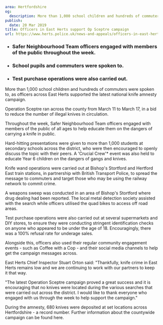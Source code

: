 ```yaml
area: Hertfordshire
og:
  description: More than 1,000 school children and hundreds of commuters were spoken to, as officers across East Herts supported the latest national knife amnesty campaign.
publish:
  date: 20 Mar 2019
title: Officers in East Herts support Op Sceptre campaign
url: https://www.herts.police.uk/news-and-appeals/officers-in-east-herts-support-op-sceptre-campaign-2769a
```

* ### Safer Neighbourhood Team officers engaged with members of the public throughout the week.

 * ### School pupils and commuters were spoken to.

 * ### Test purchase operations were also carried out.

More than 1,000 school children and hundreds of commuters were spoken to, as officers across East Herts supported the latest national knife amnesty campaign.

Operation Sceptre ran across the county from March 11 to March 17, in a bid to reduce the number of illegal knives in circulation.

Throughout the week, Safer Neighbourhood Team officers engaged with members of the public of all ages to help educate them on the dangers of carrying a knife in public.

Hard-hitting presentations were given to more than 1,000 students at secondary schools across the district, who were then encouraged to openly discuss the topic with their peers. A 'Crucial Crew'* event was also held to educate Year 6 children on the dangers of gangs and knives.

Knife wand operations were carried out at Bishop's Stortford and Hertford East train stations, in partnership with British Transport Police, to spread the message to commuters and target those who may be using the railway network to commit crime.

A weapons sweep was conducted in an area of Bishop's Stortford where drug dealing had been reported. The local metal detection society assisted with the search while officers utilised the quad bikes to access off road areas.

Test purchase operations were also carried out at several supermarkets and DIY stores, to ensure they were conducting stringent identification checks on anyone who appeared to be under the age of 18. Encouragingly, there was a 100% refusal rate for underage sales.

Alongside this, officers also used their regular community engagement events - such as Coffee with a Cop - and their social media channels to help get the campaign messages across.

East Herts Chief Inspector Stuart Orton said: "Thankfully, knife crime in East Herts remains low and we are continuing to work with our partners to keep it that way.

"The latest Operation Sceptre campaign proved a great success and it is encouraging that no knives were located during the various searches that were carried out across the district. I would like to thank everyone who engaged with us through the week to help support the campaign."

During the amnesty, 680 knives were deposited at set locations across Hertfordshire - a record number. Further information about the countywide campaign can be found here.
